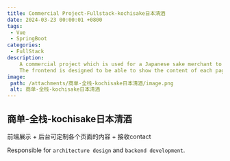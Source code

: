```yaml
---
title: Commercial Project-Fullstack-kochisake日本清酒
date: 2024-03-23 00:00:01 +0800
tags:
 - Vue
 - SpringBoot
categories:
 - FullStack
description: 
    A commercial project which is used for a Japanese sake merchant to customizely show their products and receive contact from customers.
    The frontend is designed to be able to show the content of each page and receive contact from customers.
image:
 path: /attachments/商单-全栈-kochisake日本清酒/image.png
 alt: 商单-全栈-kochisake日本清酒
---
```


## 商单-全栈-kochisake日本清酒

前端展示 + 后台可定制各个页面的内容 + 接收contact

Responsible for `architecture design` and `backend development`.